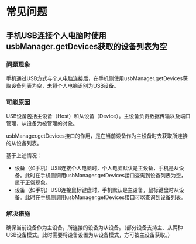 # 常见问题

## 手机USB连接个人电脑时使用usbManager.getDevices获取的设备列表为空

### 问题现象

手机通过USB方式与个人电脑连接后，在手机侧使用usbManager.getDevices获取设备列表为空，未将个人电脑识别为USB设备。

### 可能原因

USB设备包括主设备（Host）和从设备（Device）。主设备负责数据传输以及端口管理，从设备为被管理的对象。

usbManager.getDevices接口的作用，是在当前设备作为主设备时去获取所连接的从设备列表。

基于上述情况：

- 设备（如手机）USB连接个人电脑时，个人电脑默认是主设备，手机是从设备。此时在手机侧调用usbManager.getDevices接口查询到设备列表为空，属于正常现象。
- 设备（如手机）USB连接鼠标键盘时，手机默认是主设备，鼠标键盘时从设备。此时在手机侧调用usbManager.getDevices接口可以查询到设备列表。

### 解决措施

确保当前设备作为主设备，所连接的设备为从设备。（部分设备支持主、从两种USB设备模式。此时需要将设备设置为从设备模式，方可被主设备获取。）